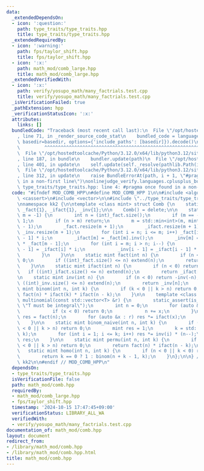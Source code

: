 ```yaml
---
data:
  _extendedDependsOn:
  - icon: ':question:'
    path: type_traits/type_traits.hpp
    title: type_traits/type_traits.hpp
  _extendedRequiredBy:
  - icon: ':warning:'
    path: fps/taylor_shift.hpp
    title: fps/taylor_shift.hpp
  - icon: ':x:'
    path: math_mod/comb_large.hpp
    title: math_mod/comb_large.hpp
  _extendedVerifiedWith:
  - icon: ':x:'
    path: verify/yosupo_math/many_factrials.test.cpp
    title: verify/yosupo_math/many_factrials.test.cpp
  _isVerificationFailed: true
  _pathExtension: hpp
  _verificationStatusIcon: ':x:'
  attributes:
    links: []
  bundledCode: "Traceback (most recent call last):\n  File \"/opt/hostedtoolcache/Python/3.12.0/x64/lib/python3.12/site-packages/onlinejudge_verify/documentation/build.py\"\
    , line 71, in _render_source_code_stat\n    bundled_code = language.bundle(stat.path,\
    \ basedir=basedir, options={'include_paths': [basedir]}).decode()\n          \
    \         ^^^^^^^^^^^^^^^^^^^^^^^^^^^^^^^^^^^^^^^^^^^^^^^^^^^^^^^^^^^^^^^^^^^^^^^^^^^^^^^^^\n\
    \  File \"/opt/hostedtoolcache/Python/3.12.0/x64/lib/python3.12/site-packages/onlinejudge_verify/languages/cplusplus.py\"\
    , line 187, in bundle\n    bundler.update(path)\n  File \"/opt/hostedtoolcache/Python/3.12.0/x64/lib/python3.12/site-packages/onlinejudge_verify/languages/cplusplus_bundle.py\"\
    , line 401, in update\n    self.update(self._resolve(pathlib.Path(included), included_from=path))\n\
    \  File \"/opt/hostedtoolcache/Python/3.12.0/x64/lib/python3.12/site-packages/onlinejudge_verify/languages/cplusplus_bundle.py\"\
    , line 312, in update\n    raise BundleErrorAt(path, i + 1, \"#pragma once found\
    \ in a non-first line\")\nonlinejudge_verify.languages.cplusplus_bundle.BundleErrorAt:\
    \ type_traits/type_traits.hpp: line 4: #pragma once found in a non-first line\n"
  code: "#ifndef MOD_COMB_HPP\n#define MOD_COMB_HPP 1\n\n#include <algorithm>\n#include\
    \ <cassert>\n#include <vector>\n\n#include \"../type_traits/type_traits.hpp\"\n\
    \nnamespace kk2 {\n\ntemplate <class mint> struct Comb {\n    static inline std::vector<mint>\
    \ _fact{1}, _ifact{1}, _inv{1};\n\n    Comb() = delete;\n\n    static void extend(int\
    \ m = -1) {\n        int n = (int)_fact.size();\n        if (m == -1) m = n <<\
    \ 1;\n        if (n > m) return;\n        m = std::min<int>(m, mint::getmod()\
    \ - 1);\n        _fact.resize(m + 1);\n        _ifact.resize(m + 1);\n       \
    \ _inv.resize(m + 1);\n        for (int i = n; i <= m; i++) _fact[i] = _fact[i\
    \ - 1] * i;\n        _ifact[m] = _fact[m].inv();\n        _inv[m] = _ifact[m]\
    \ * _fact[m - 1];\n        for (int i = m; i > n; i--) {\n            _ifact[i\
    \ - 1] = _ifact[i] * i;\n            _inv[i - 1] = _ifact[i - 1] * _fact[i - 2];\n\
    \        }\n    }\n\n    static mint fact(int n) {\n        if (n < 0) return\
    \ 0;\n        if ((int)_fact.size() <= n) extend(n);\n        return _fact[n];\n\
    \    }\n\n    static mint ifact(int n) {\n        if (n < 0) return 0;\n     \
    \   if ((int)_ifact.size() <= n) extend(n);\n        return _ifact[n];\n    }\n\
    \n    static mint inv(int n) {\n        if (n < 0) return -inv(-n);\n        if\
    \ ((int)_inv.size() <= n) extend(n);\n        return _inv[n];\n    }\n\n    static\
    \ mint binom(int n, int k) {\n        if (k < 0 || k > n) return 0;\n        return\
    \ fact(n) * ifact(k) * ifact(n - k);\n    }\n\n    template <class T> static mint\
    \ multinomial(const std::vector<T> &r) {\n        static_assert(is_integral_extended<T>::value,\
    \ \"T must be integral\");\n        int n = 0;\n        for (auto &x : r) {\n\
    \            if (x < 0) return 0;\n            n += x;\n        }\n        mint\
    \ res = fact(n);\n        for (auto &x : r) res *= ifact(x);\n        return res;\n\
    \    }\n\n    static mint binom_naive(int n, int k) {\n        if (n < 0 || k\
    \ < 0 || k > n) return 0;\n        mint res = 1;\n        k = std::min(k, n -\
    \ k);\n        for (int i = 1; i <= k; i++) res *= inv(i) * (n--);\n        return\
    \ res;\n    }\n\n    static mint permu(int n, int k) {\n        if (n < 0 || k\
    \ < 0 || k > n) return 0;\n        return fact(n) * ifact(n - k);\n    }\n\n \
    \   static mint homo(int n, int k) {\n        if (n < 0 || k < 0) return 0;\n\
    \        return k == 0 ? 1 : binom(n + k - 1, k);\n    }\n};\n\n} // namespace\
    \ kk2\n\n#endif // MOD_COMB_HPP\n"
  dependsOn:
  - type_traits/type_traits.hpp
  isVerificationFile: false
  path: math_mod/comb.hpp
  requiredBy:
  - math_mod/comb_large.hpp
  - fps/taylor_shift.hpp
  timestamp: '2024-10-15 17:47:45+09:00'
  verificationStatus: LIBRARY_ALL_WA
  verifiedWith:
  - verify/yosupo_math/many_factrials.test.cpp
documentation_of: math_mod/comb.hpp
layout: document
redirect_from:
- /library/math_mod/comb.hpp
- /library/math_mod/comb.hpp.html
title: math_mod/comb.hpp
---
```

